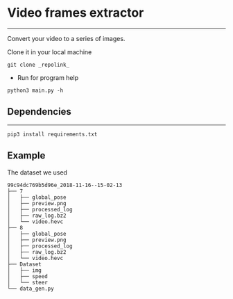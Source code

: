# Video frames extractor
---
Convert your video to a series of images.

Clone it in your local machine
```
git clone _repolink_
```
* Run for program help
```
python3 main.py -h
```

## Dependencies
---

```
pip3 install requirements.txt
```
## Example
The dataset we used 
```
99c94dc769b5d96e_2018-11-16--15-02-13
├── 7
│   ├── global_pose
│   ├── preview.png
│   ├── processed_log
│   ├── raw_log.bz2
│   └── video.hevc
├── 8
│   ├── global_pose
│   ├── preview.png
│   ├── processed_log
│   ├── raw_log.bz2
│   └── video.hevc
├── Dataset
│   ├── img
│   ├── speed
│   └── steer
└── data_gen.py
```
